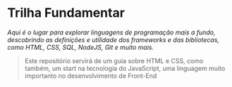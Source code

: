 # Trilha Fundamentar

_Aqui é o lugar para explorar linguagens de programação mais a fundo, descobrindo as definições e utilidade dos frameworks e das bibliotecas, como HTML, CSS, SQL, NodeJS, Git e muito mais._

> Este repositório servirá de um guia sobre HTML e CSS, como também, um start na tecnologia do JavaScript, uma linguagem muito importanto no desenvolvimento de Front-End


